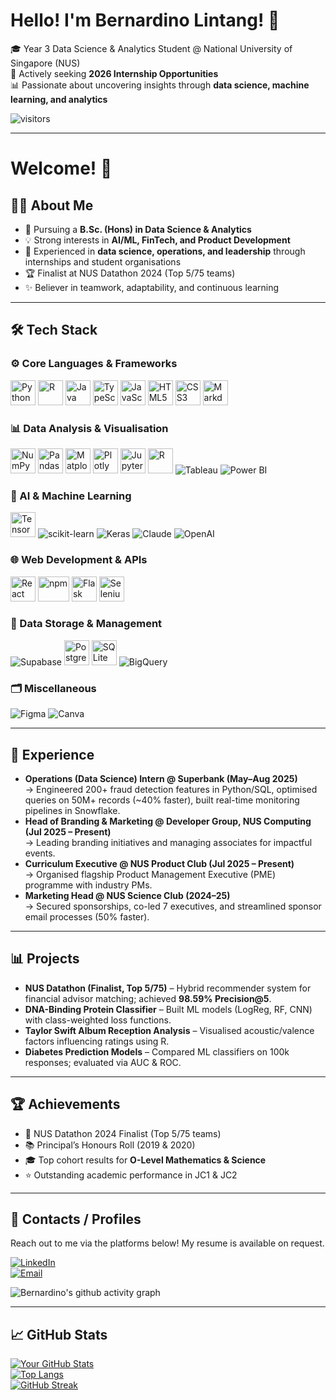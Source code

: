 # Hello! I'm Bernardino Lintang! 👋

🎓 Year 3 Data Science & Analytics Student @ National University of Singapore (NUS)  
💼 Actively seeking **2026 Internship Opportunities**  
📊 Passionate about uncovering insights through **data science, machine learning, and analytics**  

<p align="left">
  <img src="https://visitor-badge.laobi.icu/badge?page_id=bernardinolintang.bernardinolintang&left_color=black&right_color=blue" alt="visitors" />
</p>

---

# Welcome! 👋

## 🧑‍💻 About Me
- 🌱 Pursuing a **B.Sc. (Hons) in Data Science & Analytics**  
- 💡 Strong interests in **AI/ML, FinTech, and Product Development**  
- 🚀 Experienced in **data science, operations, and leadership** through internships and student organisations  
- 🏆 Finalist at NUS Datathon 2024 (Top 5/75 teams)  
- ✨ Believer in teamwork, adaptability, and continuous learning  

---

## 🛠️ Tech Stack

### ⚙️ Core Languages & Frameworks
<p align="left">
  <img src="https://cdn.jsdelivr.net/gh/devicons/devicon/icons/python/python-original.svg" width="40" height="40" alt="Python" />
  <img src="https://cdn.jsdelivr.net/gh/devicons/devicon/icons/r/r-original.svg" width="40" height="40" alt="R" />
  <img src="https://cdn.jsdelivr.net/gh/devicons/devicon/icons/java/java-original.svg" width="40" height="40" alt="Java" />
  <img src="https://cdn.jsdelivr.net/gh/devicons/devicon/icons/typescript/typescript-original.svg" width="40" height="40" alt="TypeScript" />
  <img src="https://cdn.jsdelivr.net/gh/devicons/devicon/icons/javascript/javascript-original.svg" width="40" height="40" alt="JavaScript" />
  <img src="https://cdn.jsdelivr.net/gh/devicons/devicon/icons/html5/html5-original.svg" width="40" height="40" alt="HTML5" />
  <img src="https://cdn.jsdelivr.net/gh/devicons/devicon/icons/css3/css3-original.svg" width="40" height="40" alt="CSS3" />
  <img src="https://cdn.jsdelivr.net/gh/devicons/devicon/icons/markdown/markdown-original.svg" width="40" height="40" alt="Markdown" />
</p>

### 📊 Data Analysis & Visualisation
<p align="left">
  <img src="https://cdn.jsdelivr.net/gh/devicons/devicon/icons/numpy/numpy-original.svg" width="40" height="40" alt="NumPy" />
  <img src="https://cdn.jsdelivr.net/gh/devicons/devicon/icons/pandas/pandas-original.svg" width="40" height="40" alt="Pandas" />
  <img src="https://cdn.jsdelivr.net/gh/devicons/devicon/icons/matplotlib/matplotlib-original.svg" width="40" height="40" alt="Matplotlib" />
  <img src="https://cdn.jsdelivr.net/gh/devicons/devicon/icons/plotly/plotly-original.svg" width="40" height="40" alt="Plotly" />
  <img src="https://cdn.jsdelivr.net/gh/devicons/devicon/icons/jupyter/jupyter-original.svg" width="40" height="40" alt="Jupyter" />
  <img src="https://cdn.jsdelivr.net/gh/devicons/devicon/icons/r/r-original.svg" width="40" height="40" alt="R" />
  <img src="https://img.shields.io/badge/Tableau-E97627?style=for-the-badge&logo=tableau&logoColor=white" alt="Tableau" />
  <img src="https://img.shields.io/badge/PowerBI-F2C811?style=for-the-badge&logo=powerbi&logoColor=black" alt="Power BI" />
</p>

### 🤖 AI & Machine Learning
<p align="left">
  <img src="https://cdn.jsdelivr.net/gh/devicons/devicon/icons/tensorflow/tensorflow-original.svg" width="40" height="40" alt="TensorFlow" />
  <img src="https://img.shields.io/badge/scikit--learn-F7931E?style=for-the-badge&logo=scikitlearn&logoColor=white" alt="scikit-learn" />
  <img src="https://img.shields.io/badge/Keras-D00000?style=for-the-badge&logo=keras&logoColor=white" alt="Keras" />
  <img src="https://img.shields.io/badge/Claude-FFDD00?style=for-the-badge&logo=anthropic&logoColor=black" alt="Claude" />
  <img src="https://img.shields.io/badge/OpenAI-412991?style=for-the-badge&logo=openai&logoColor=white" alt="OpenAI" />
</p>

### 🌐 Web Development & APIs
<p align="left">
  <img src="https://cdn.jsdelivr.net/gh/devicons/devicon/icons/react/react-original.svg" width="40" height="40" alt="React" />
  <img src="https://cdn.jsdelivr.net/gh/devicons/devicon/icons/npm/npm-original-wordmark.svg" width="50" height="40" alt="npm" />
  <img src="https://cdn.jsdelivr.net/gh/devicons/devicon/icons/flask/flask-original.svg" width="40" height="40" alt="Flask" />
  <img src="https://cdn.jsdelivr.net/gh/devicons/devicon/icons/selenium/selenium-original.svg" width="40" height="40" alt="Selenium" />
</p>

### 💾 Data Storage & Management
<p align="left">
  <img src="https://img.shields.io/badge/Supabase-3ECF8E?style=for-the-badge&logo=supabase&logoColor=white" alt="Supabase" />
  <img src="https://cdn.jsdelivr.net/gh/devicons/devicon/icons/postgresql/postgresql-original.svg" width="40" height="40" alt="PostgreSQL" />
  <img src="https://cdn.jsdelivr.net/gh/devicons/devicon/icons/sqlite/sqlite-original.svg" width="40" height="40" alt="SQLite" />
  <img src="https://img.shields.io/badge/BigQuery-4285F4?style=for-the-badge&logo=googlecloud&logoColor=white" alt="BigQuery" />
</p>

### 🗂️ Miscellaneous
<p align="left">
  <img src="https://img.shields.io/badge/Figma-F24E1E?style=for-the-badge&logo=figma&logoColor=white" alt="Figma" />
  <img src="https://img.shields.io/badge/Canva-00C4CC?style=for-the-badge&logo=canva&logoColor=white" alt="Canva" />
</p>

---

## 💼 Experience
- **Operations (Data Science) Intern @ Superbank (May–Aug 2025)**  
  → Engineered 200+ fraud detection features in Python/SQL, optimised queries on 50M+ records (~40% faster), built real-time monitoring pipelines in Snowflake.  
- **Head of Branding & Marketing @ Developer Group, NUS Computing (Jul 2025 – Present)**  
  → Leading branding initiatives and managing associates for impactful events.  
- **Curriculum Executive @ NUS Product Club (Jul 2025 – Present)**  
  → Organised flagship Product Management Executive (PME) programme with industry PMs.  
- **Marketing Head @ NUS Science Club (2024–25)**  
  → Secured sponsorships, co-led 7 executives, and streamlined sponsor email processes (50% faster).  

---

## 📊 Projects
- **NUS Datathon (Finalist, Top 5/75)** – Hybrid recommender system for financial advisor matching; achieved **98.59% Precision@5**.  
- **DNA-Binding Protein Classifier** – Built ML models (LogReg, RF, CNN) with class-weighted loss functions.  
- **Taylor Swift Album Reception Analysis** – Visualised acoustic/valence factors influencing ratings using R.  
- **Diabetes Prediction Models** – Compared ML classifiers on 100k responses; evaluated via AUC & ROC.  

---

## 🏆 Achievements
- 🏅 NUS Datathon 2024 Finalist (Top 5/75 teams)  
- 📚 Principal’s Honours Roll (2019 & 2020)  
- 🎓 Top cohort results for **O-Level Mathematics & Science**  
- ⭐ Outstanding academic performance in JC1 & JC2  

---

## 📧 Contacts / Profiles
Reach out to me via the platforms below! My resume is available on request.

[![LinkedIn](https://img.shields.io/badge/LinkedIn-0077B5?style=for-the-badge&logo=linkedin&logoColor=white)](https://www.linkedin.com/in/bernardino-lintang/)  
[![Email](https://img.shields.io/badge/Email-D14836?style=for-the-badge&logo=gmail&logoColor=white)](mailto:lintangbernardino@gmail.com)

![Bernardino's github activity graph](https://github-readme-activity-graph.vercel.app/graph?username=bernardinolintang&theme=github-dark)

---

## 📈 GitHub Stats
[![Your GitHub Stats](https://github-readme-stats.vercel.app/api?username=bernardinolintang&show_icons=true&theme=dark)](https://github.com/anuraghazra/github-readme-stats)  
[![Top Langs](https://github-readme-stats.vercel.app/api/top-langs/?username=bernardinolintang&layout=compact&theme=dark)](https://github.com/anuraghazra/github-readme-stats)  
[![GitHub Streak](https://streak-stats.demolab.com?user=bernardinolintang&theme=dark&hide_border=true)](https://git.io/streak-stats)

